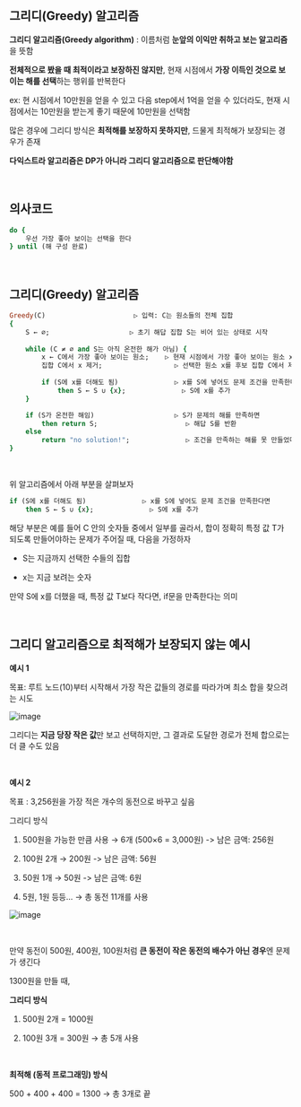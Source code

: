 ## 그리디(Greedy) 알고리즘 

**그리디 알고리즘(Greedy algorithm)** : 이름처럼 **눈앞의 이익만 취하고 보는 알고리즘**을 뜻함

**전체적으로 봤을 때 최적이라고 보장하진 않지만**, 현재 시점에서 **가장 이득인 것으로 보이는 해를 선택**하는 행위를 반복한다

ex: 현 시점에서 10만원을 얻을 수 있고 다음 step에서 1억을 얻을 수 있더라도, 현재 시점에서는 10만원을 받는게 좋기 때문에 10만원을 선택함 

많은 경우에 그리디 방식은 **최적해를 보장하지 못하지만**, 드물게 최적해가 보장되는 경우가 존재

**다익스트라 알고리즘은 DP가 아니라 그리디 알고리즘으로 판단해야함**

<br/>

## 의사코드 

```ruby
do {
    우선 가장 좋아 보이는 선택을 한다
} until (해 구성 완료)
```

<br/>

## 그리디(Greedy) 알고리즘 

```ruby
Greedy(C)                      ▷ 입력: C는 원소들의 전체 집합
{
    S ← ∅;                    ▷ 초기 해답 집합 S는 비어 있는 상태로 시작
    
    while (C ≠ ∅ and S는 아직 온전한 해가 아님) {
        x ← C에서 가장 좋아 보이는 원소;    ▷ 현재 시점에서 가장 좋아 보이는 원소 x를 선택
        집합 C에서 x 제거;                  ▷ 선택한 원소 x를 후보 집합 C에서 제거 (중복 방지)
        
        if (S에 x를 더해도 됨)              ▷ x를 S에 넣어도 문제 조건을 만족한다면
            then S ← S ∪ {x};              ▷ S에 x를 추가
    }

    if (S가 온전한 해임)                    ▷ S가 문제의 해를 만족하면
        then return S;                      ▷ 해답 S를 반환
    else 
        return "no solution!";              ▷ 조건을 만족하는 해를 못 만들었다면 실패 메시지 반환
}
```

<br/>

위 알고리즘에서 아래 부분을 살펴보자 

```ruby
if (S에 x를 더해도 됨)              ▷ x를 S에 넣어도 문제 조건을 만족한다면
    then S ← S ∪ {x};              ▷ S에 x를 추가
```

해당 부분은 예를 들어 C 안의 숫자들 중에서 일부를 골라서, 합이 정확히 특정 값 T가 되도록 만들어야하는 문제가 주어질 때, 다음을 가정하자

- S는 지금까지 선택한 수들의 집합

- x는 지금 보려는 숫자

만약 S에 x를 더했을 때, 특정 값 T보다 작다면, if문을 만족한다는 의미 

<br/>

## 그리디 알고리즘으로 최적해가 보장되지 않는 예시 

**예시 1**

목표: 루트 노드(10)부터 시작해서 가장 작은 값들의 경로를 따라가며 최소 합을 찾으려는 시도

![image](https://github.com/user-attachments/assets/e50b9ed5-6c4b-47af-888b-60b8c20ea78d)

그리디는 **지금 당장 작은 값**만 보고 선택하지만, 그 결과로 도달한 경로가 전체 합으로는 더 클 수도 있음

<br/>

**예시 2**

목표 : 3,256원을 가장 적은 개수의 동전으로 바꾸고 싶음

그리디 방식 

1. 500원을 가능한 만큼 사용 → 6개 (500×6 = 3,000원) -> 남은 금액: 256원

3. 100원 2개 → 200원 -> 남은 금액: 56원

4. 50원 1개 → 50원 -> 남은 금액: 6원

5. 5원, 1원 등등... → 총 동전 11개를 사용

![image](https://github.com/user-attachments/assets/8239b6af-0dfe-40cc-87db-1ff2eed15a36)

<br/>

만약 동전이 500원, 400원, 100원처럼 **큰 동전이 작은 동전의 배수가 아닌 경우**엔 문제가 생긴다

1300원을 만들 때,

**그리디 방식**

1. 500원 2개 = 1000원

2. 100원 3개 = 300원 → 총 5개 사용

<br/>

**최적해 (동적 프로그래밍) 방식**

500 + 400 + 400 = 1300 → 총 3개로 끝
























































































